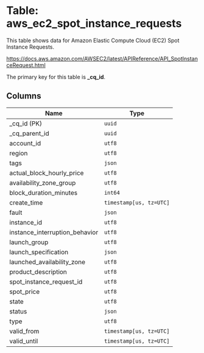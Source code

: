 # Table: aws_ec2_spot_instance_requests

This table shows data for Amazon Elastic Compute Cloud (EC2) Spot Instance Requests.

https://docs.aws.amazon.com/AWSEC2/latest/APIReference/API_SpotInstanceRequest.html

The primary key for this table is **_cq_id**.

## Columns

| Name          | Type          |
| ------------- | ------------- |
|_cq_id (PK)|`uuid`|
|_cq_parent_id|`uuid`|
|account_id|`utf8`|
|region|`utf8`|
|tags|`json`|
|actual_block_hourly_price|`utf8`|
|availability_zone_group|`utf8`|
|block_duration_minutes|`int64`|
|create_time|`timestamp[us, tz=UTC]`|
|fault|`json`|
|instance_id|`utf8`|
|instance_interruption_behavior|`utf8`|
|launch_group|`utf8`|
|launch_specification|`json`|
|launched_availability_zone|`utf8`|
|product_description|`utf8`|
|spot_instance_request_id|`utf8`|
|spot_price|`utf8`|
|state|`utf8`|
|status|`json`|
|type|`utf8`|
|valid_from|`timestamp[us, tz=UTC]`|
|valid_until|`timestamp[us, tz=UTC]`|